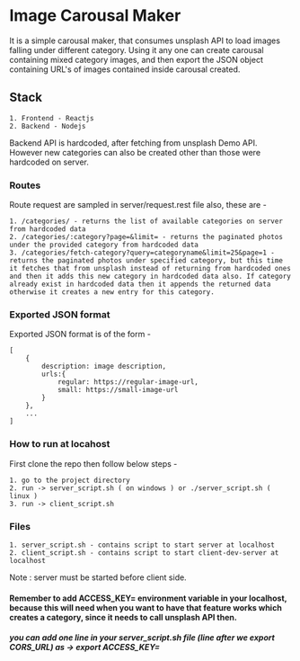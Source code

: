 # Image Carousal Maker

It is a simple carousal maker, that consumes unsplash API to load images
falling under different category. Using it any one can create carousal containing 
mixed category images, and then export the JSON object containing URL's of images
contained inside carousal created.

## Stack 

	1. Frontend - Reactjs
	2. Backend - Nodejs

Backend API is hardcoded, after fetching from unsplash Demo API.
However new categories can also be created other than those were hardcoded on server.

### Routes

Route request are sampled in server/request.rest file also, these are -

	1. /categories/ - returns the list of available categories on server from hardcoded data
	2. /categories/:category?page=&limit= - returns the paginated photos under the provided category from hardcoded data
	3. /categories/fetch-category?query=categoryname&limit=25&page=1 - returns the paginated photos under specified category, but this time it fetches that from unsplash instead of returning from hardcoded ones and then it adds this new category in hardcoded data also. If category already exist in hardcoded data then it appends the returned data otherwise it creates a new entry for this category.

### Exported JSON format

Exported JSON format is of the form -

	[
		{
			description: image description,
			urls:{
				regular: https://regular-image-url,
				small: https://small-image-url
			}
		},
		...
	]

### How to run at locahost 

First clone the repo then follow below steps - 

	1. go to the project directory
	2. run -> server_script.sh ( on windows ) or ./server_script.sh ( linux ) 
	3. run -> client_script.sh

### Files

	1. server_script.sh - contains script to start server at localhost
	2. client_script.sh - contains script to start client-dev-server at localhost

Note : server must be started before client side.

#### Remember to add ACCESS_KEY=<your unsplash access key> environment variable in your localhost, because this will need when you want to have that feature works which creates a category, since it needs to call unsplash API then.

##### you can add one line in your server_script.sh file (line after we export CORS_URL) as -> export ACCESS_KEY=<your access key>  